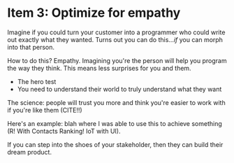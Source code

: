 # Item 3: Optimize for empathy

Imagine if you could turn your customer into a programmer who could write out exactly what they wanted. Turns out you can do this..._if_ you can morph into that person.

How to do this? Empathy. Imagining you're the person will help you program the way they think. This means less surprises for you and them.

- The hero test
- You need to understand their world to truly understand what they want

The science: people will trust you more and think you're easier to work with if you're like them (CITE!!)

Here's an example: blah where I was able to use this to achieve something (R! With Contacts Ranking! IoT with UI).

If you can step into the shoes of your stakeholder, then they can build their dream product.
